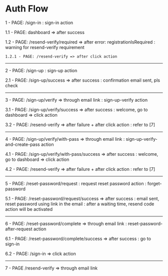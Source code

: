 # Auth Flow

1 - PAGE: /sign-in
  : sign-in action

  1.1 - PAGE: dashboard => after success

  1.2 - PAGE: /resend-verify/required => after error: registrationIsRequired
    : warning for resend-verify requirement

    1.2.1 - PAGE: /resend-verify => after click action
      
    
----------------------------------------------------------------------

2 - PAGE: /sign-up
  : sign-up action

  2.1 - PAGE: /sign-up/success => after success
    : confirmation email sent, pls check

----------------------------------------------------------------------

3 - PAGE: /sign-up/verify => through email link
    : sign-up-verify action

  3.1 - PAGE: /sign-up/verify/success => after success
    : welcome, go to dashboard => click action

  3.2 - PAGE: /resend-verify => after failure + after click action
    : refer to [7]

----------------------------------------------------------------------

4 - PAGE: /sign-up/verify/with-pass => through email link
    : sign-up-verify-and-create-pass action

  4.1 - PAGE: /sign-up/verify/with-pass/success => after success
    : welcome, go to dashboard => click action

  4.2 - PAGE: /resend-verify => after failure + after click action
    : refer to [7]

----------------------------------------------------------------------

5 - PAGE: /reset-password/request
  : request reset password action : forget-password

  5.1 - PAGE: /reset-password/request/success => after success
    : email sent, reset password using link in the email
    : after a waiting time, resend code action will be activated

----------------------------------------------------------------------

6 - PAGE: /reset-password/complete => through email link
  : reset-password-after-request action

  6.1 - PAGE: /reset-password/complete/success => after success
    : go to sign-in

  6.2 - PAGE: /sign-in => click action

----------------------------------------------------------------------

7 - PAGE /resend-verify => through email link
